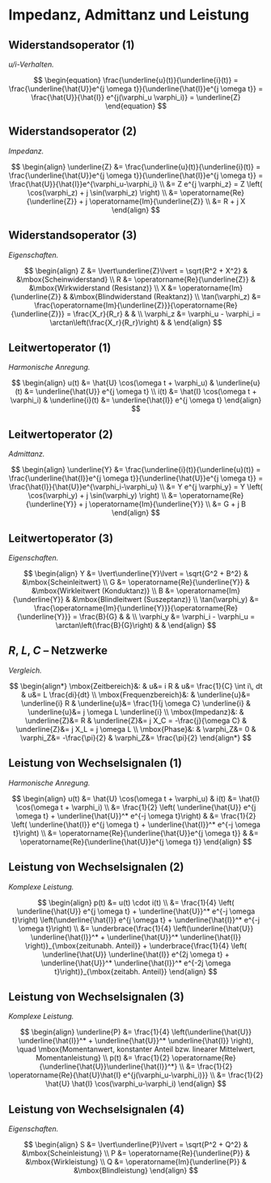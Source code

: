 <!-- !split -->
<!-- jupyter-book 04_lec.md -->
# Impedanz, Admittanz und Leistung

<div id="sec:imp"></div>
<!-- !split -->

## Widerstandsoperator (1)

*u/i-Verhalten.* 

$$
\begin{equation}
\frac{\underline{u}(t)}{\underline{i}(t)} 
= \frac{\underline{\hat{U}}e^{j \omega t}}{\underline{\hat{I}}e^{j \omega t}}
= \frac{\hat{U}}{\hat{I}} e^{j(\varphi_u \varphi_i)} = \underline{Z}
\end{equation}
$$



<!-- !split -->
## Widerstandsoperator (2)

*Impedanz.* 

$$
\begin{align}
\underline{Z} &= \frac{\underline{u}(t)}{\underline{i}(t)} =
\frac{\underline{\hat{U}}e^{j \omega t}}{\underline{\hat{I}}e^{j \omega t}} =
\frac{\hat{U}}{\hat{I}}e^{\varphi_u-\varphi_i} \\
&= Z e^{j \varphi_z} = Z \left( \cos(\varphi_z) + j \sin(\varphi_z) \right) \\
&= \operatorname{Re}{\underline{Z}} + j \operatorname{Im}{\underline{Z}} \\
&= R + j X
\end{align}
$$



<!-- !split -->
## Widerstandsoperator (3)

*Eigenschaften.* 

$$
\begin{align}
Z &= \lvert\underline{Z}\lvert = \sqrt{R^2 + X^2} & &\mbox{Scheinwiderstand} \\
R &= \operatorname{Re}{\underline{Z}} & &\mbox{Wirkwiderstand (Resistanz)} \\
X &= \operatorname{Im}{\underline{Z}} & &\mbox{Blindwiderstand (Reaktanz)} \\
\tan(\varphi_z) &= \frac{\operatorname{Im}{\underline{Z}}}{\operatorname{Re}{\underline{Z}}} = \frac{X_r}{R_r}  & & \\
\varphi_z &= \varphi_u - \varphi_i = \arctan\left(\frac{X_r}{R_r}\right) & &
\end{align}
$$



<!-- !split -->
## Leitwertoperator (1)

*Harmonische Anregung.* 

$$
\begin{align}
u(t) &= \hat{U} \cos(\omega t + \varphi_u) & \underline{u}(t) &= \underline{\hat{U}} e^{j \omega t} \\
i(t) &= \hat{I} \cos(\omega t + \varphi_i) & \underline{i}(t) &= \underline{\hat{I}} e^{j \omega t}
\end{align}
$$



<!-- !split -->
## Leitwertoperator (2)

*Admittanz.* 

$$
\begin{align}
\underline{Y} &= \frac{\underline{i}(t)}{\underline{u}(t)} =
\frac{\underline{\hat{I}}e^{j \omega t}}{\underline{\hat{U}}e^{j \omega t}} =
\frac{\hat{I}}{\hat{U}}e^{\varphi_i-\varphi_u} \\
&= Y e^{j \varphi_y} = Y \left( \cos(\varphi_y) + j \sin(\varphi_y) \right) \\
&= \operatorname{Re}{\underline{Y}} + j \operatorname{Im}{\underline{Y}} \\
&= G + j B
\end{align}
$$



<!-- !split -->
## Leitwertoperator (3)

*Eigenschaften.* 

$$
\begin{align}
Y &= \lvert\underline{Y}\lvert = \sqrt{G^2 + B^2} & &\mbox{Scheinleitwert} \\
G &= \operatorname{Re}{\underline{Y}} & &\mbox{Wirkleitwert (Konduktanz)} \\
B &= \operatorname{Im}{\underline{Y}} & &\mbox{Blindleitwert (Suszeptanz)} \\
\tan(\varphi_y) &= \frac{\operatorname{Im}{\underline{Y}}}{\operatorname{Re}{\underline{Y}}} = \frac{B}{G}  & & \\
\varphi_y &= \varphi_i - \varphi_u = \arctan\left(\frac{B}{G}\right) & &
\end{align}
$$



<!-- !split -->
## $R$, $L$, $C$ &ndash; Netzwerke

*Vergleich.* 

$$
\begin{align*}
\mbox{Zeitbereich}&: & u&= i R &  u&= \frac{1}{C} \int i\, dt & u&= L \frac{di}{dt} \\
\mbox{Frequenzbereich}&: & \underline{u}&= \underline{i} R &
\underline{u}&= \frac{1}{j \omega C} \underline{i} &
\underline{u}&= j \omega L \underline{i} \\
\mbox{Impedanz}&: & \underline{Z}&= R &
\underline{Z}&= j X_C = -\frac{j}{\omega C} &
\underline{Z}&= j X_L = j \omega L \\
\mbox{Phase}&: & \varphi_Z&= 0 & \varphi_Z&= -\frac{\pi}{2} & \varphi_Z&= \frac{\pi}{2}
\end{align*}
$$



<!-- !split -->
## Leistung von Wechselsignalen (1)

*Harmonische Anregung.* 

$$
\begin{align}
u(t) &= \hat{U} \cos(\omega t + \varphi_u) & i(t) &= \hat{I} \cos(\omega t + \varphi_i) \\
&= \frac{1}{2} \left( \underline{\hat{U}} e^{j \omega t} + \underline{\hat{U}}^* e^{-j \omega t}\right) & 
&= \frac{1}{2} \left( \underline{\hat{I}} e^{j \omega t} +  \underline{\hat{I}}^* e^{-j \omega t}\right) \\
&= \operatorname{Re}{\underline{\hat{U}}e^{j \omega t}} & &= \operatorname{Re}{\underline{\hat{U}}e^{j \omega t}}
\end{align}
$$



<!-- !split -->
## Leistung von Wechselsignalen (2)

*Komplexe Leistung.* 

$$
\begin{align}
p(t) &= u(t) \cdot i(t) \\
&= \frac{1}{4} \left( \underline{\hat{U}} e^{j \omega t} +
\underline{\hat{U}}^* e^{-j \omega t}\right)  
\left(\underline{\hat{I}} e^{j \omega t} + \underline{\hat{I}}^* e^{-j \omega t}\right) \\
&= \underbrace{\frac{1}{4} \left(\underline{\hat{U}} \underline{\hat{I}}^* +
\underline{\hat{U}}^* \underline{\hat{I}} \right)}_{\mbox{zeitunabh. Anteil}} +
\underbrace{\frac{1}{4} \left( \underline{\hat{U}}
\underline{\hat{I}} e^{2j \omega t} + \underline{\hat{U}}^*
\underline{\hat{I}}^* e^{-2j \omega t}\right)}_{\mbox{zeitabh. Anteil}}
\end{align}
$$



<!-- !split -->
## Leistung von Wechselsignalen (3)

*Komplexe Leistung.* 

$$
\begin{align}
\underline{P} &= \frac{1}{4} \left(\underline{\hat{U}} \underline{\hat{I}}^* +
\underline{\hat{U}}^* \underline{\hat{I}} \right), \quad
\mbox{Momentanwert, konstanter Anteil bzw. linearer Mittelwert, Momentanleistung} \\
p(t) &= \frac{1}{2} \operatorname{Re}{\underline{\hat{U}}\underline{\hat{I}}^*} \\
&= \frac{1}{2} \operatorname{Re}{\hat{U}\hat{I} e^{j(\varphi_u-\varphi_i)}} \\
&= \frac{1}{2} \hat{U} \hat{I} \cos(\varphi_u-\varphi_i)
\end{align}
$$



<!-- !split -->
## Leistung von Wechselsignalen (4)

*Eigenschaften.* 

$$
\begin{align}
S &= \lvert\underline{P}\lvert = \sqrt{P^2 + Q^2} & &\mbox{Scheinleistung} \\
P &= \operatorname{Re}{\underline{P}} & &\mbox{Wirkleistung} \\
Q &= \operatorname{Im}{\underline{P}} & &\mbox{Blindleistung}
\end{align}
$$

